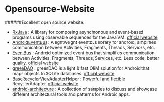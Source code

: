 # Opensource-Website
######Excellent open source website:

- [RxJava](https://github.com/ReactiveX/RxJava "") : A library for composing asynchronous and event-based programs using observable sequences for the Java VM. [official website](http://reactivex.io/ "")
- [AndroidEventBus](https://github.com/hehonghui/AndroidEventBus "") : A lightweight eventbus library for android, simplifies communication between Activities, Fragments, Threads, Services, etc.
- [EventBus](https://github.com/greenrobot/EventBus "") : Android optimized event bus that simplifies communication between Activities, Fragments, Threads, Services, etc. Less code, better quality. [official website](http://greenrobot.org/eventbus/ "")
- [greenDAO](https://github.com/greenrobot/greenDAO "") : greenDAO is a light & fast ORM solution for Android that maps objects to SQLite databases. [official website](http://greenrobot.org/greendao/ "")
- [BaseRecyclerViewAdapterHelper](https://github.com/CymChad/BaseRecyclerViewAdapterHelper "") : Powerful and flexible RecyclerAdapter. [official website](www.recyclerview.org "")
- [android-architecture](https://github.com/googlesamples/android-architecture "") : A collection of samples to discuss and showcase different architectural tools and patterns for Android apps.
